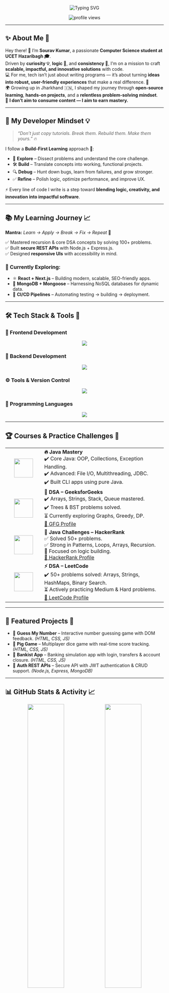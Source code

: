 <!-- 🚀 Welcome Banner -->
<p align="center">          
  <img  
    src="https://readme-typing-svg.herokuapp.com?font=JetBrains+Mono&weight=700&size=30&pause=1000&color=FF4C4C&center=true&vCenter=true&width=700&lines=Hey+there!+I’m+Sourav+Kumar+🎓;CSE+Student+@+UCET+Hazaribagh;Java+%26+DSA+Practitioner+🧠;Web+Dev+%2B+Cloud+Explorer+☁️;App+Development+Enthusiast+📱;Code.+Build.+Iterate.+Repeat+🔥"  
    alt="Typing SVG"     
  />
</p>   
        
<p align="center">
  <img src="https://komarev.com/ghpvc/?username=sourav-357&label=Profile+Views&color=0e75b6&style=for-the-badge" alt="profile views" />
</p>                 

    
---


## ✨ About Me 🚀  

Hey there! 👋 I’m **Sourav Kumar**, a passionate **Computer Science student at UCET Hazaribagh 🎓**.  
Driven by **curiosity 💡**, **logic 🧠**, and **consistency 💪**, I’m on a mission to craft **scalable, impactful, and innovative solutions** with code.  
💻 For me, tech isn’t just about writing programs — it’s about turning **ideas into robust, user-friendly experiences** that make a real difference. 🚀  
🌍 Growing up in Jharkhand 🇮🇳, I shaped my journey through **open-source learning**, **hands-on projects**, and a **relentless problem-solving mindset**.  
🚀 **I don’t aim to consume content — I aim to earn mastery.**  


---


## 🌟 My Developer Mindset 💡  

> *“Don’t just copy tutorials. Break them. Rebuild them. Make them yours.”* 🔥  

I follow a **Build-First Learning** approach 🧪:  

- 🧩 **Explore** – Dissect problems and understand the core challenge.  
- 🛠️ **Build** – Translate concepts into working, functional projects.  
- 🔍 **Debug** – Hunt down bugs, learn from failures, and grow stronger.  
- ✅ **Refine** – Polish logic, optimize performance, and improve UX.  

⚡ Every line of code I write is a step toward **blending logic, creativity, and innovation into impactful software**.  


---


## 📚 My Learning Journey 📈  

**Mantra:** *Learn → Apply → Break → Fix → Repeat* 🔄  

✅ Mastered recursion & core DSA concepts by solving 100+ problems.  
✅ Built **secure REST APIs** with Node.js + Express.js.  
✅ Designed **responsive UIs** with accessibility in mind.  

### 🔭 Currently Exploring:
- ⚛️ **React + Next.js** – Building modern, scalable, SEO-friendly apps.  
- 🍃 **MongoDB + Mongoose** – Harnessing NoSQL databases for dynamic data.  
- 🔁 **CI/CD Pipelines** – Automating testing → building → deployment.  


---


## 🛠️ Tech Stack & Tools 🔧  

### 🎨 Frontend Development  
<p align="center">
  <img src="https://skillicons.dev/icons?i=html,css,js,react,next,vue,angular" />
</p>  

### 🧠 Backend Development  
<p align="center">
  <img src="https://skillicons.dev/icons?i=nodejs,express,mongodb,postman,jwt" />
</p>  

### ⚙️ Tools & Version Control  
<p align="center">
  <img src="https://skillicons.dev/icons?i=git,github,npm,vercel,vscode" />
</p>  

### 🏁 Programming Languages  
<p align="center">
  <img src="https://skillicons.dev/icons?i=java,cpp,python" />
</p>  


---


## 🏆 Courses & Practice Challenges 🥇  

<table>
  <tr>
    <td width="100px" align="center"><img src="https://cdn.worldvectorlogo.com/logos/java-14.svg" width="60"/></td>
    <td>
      <strong>🔥 Java Mastery</strong><br>
      ✔️ Core Java: OOP, Collections, Exception Handling. <br>
      ✔️ Advanced: File I/O, Multithreading, JDBC. <br>
      ✔️ Built CLI apps using pure Java.  
    </td>
  </tr>
  <tr>
    <td align="center"><img src="https://media.geeksforgeeks.org/wp-content/uploads/20230403183704/gfg_logo.png" width="60"/></td>
    <td>
      <strong>🧠 DSA – GeeksforGeeks</strong><br>
      ✔️ Arrays, Strings, Stack, Queue mastered. <br>
      ✔️ Trees & BST problems solved. <br>
      ⏳ Currently exploring Graphs, Greedy, DP. <br>
      <a href="https://www.geeksforgeeks.org/user/xsouravknik5/" target="_blank">🔗 GFG Profile</a>
    </td>
  </tr>
  <tr>
    <td align="center"><img src="https://upload.wikimedia.org/wikipedia/commons/6/65/HackerRank_logo.png" width="60"/></td>
    <td>
      <strong>🧩 Java Challenges – HackerRank</strong><br>
      ✅ Solved 50+ problems. <br>
      ✅ Strong in Patterns, Loops, Arrays, Recursion. <br>
      🧠 Focused on logic building. <br>
      <a href="https://www.hackerrank.com/profile/xsouravkumar357" target="_blank">🔗 HackerRank Profile</a>
    </td>
  </tr>
  <tr>
    <td align="center"><img src="https://upload.wikimedia.org/wikipedia/commons/1/19/LeetCode_logo_black.png" width="60"/></td>
    <td>
      <strong>⚡ DSA – LeetCode</strong><br>
      ✔️ 50+ problems solved: Arrays, Strings, HashMaps, Binary Search. <br>
      ⏳ Actively practicing Medium & Hard problems. <br>
      <a href="https://leetcode.com/u/Sourav_357/" target="_blank">🔗 LeetCode Profile</a>
    </td>
  </tr>
</table>  


---


## 🚀 Featured Projects 🌟  

- 🎲 **Guess My Number** – Interactive number guessing game with DOM feedback. *(HTML, CSS, JS)*  
- 🐷 **Pig Game** – Multiplayer dice game with real-time score tracking. *(HTML, CSS, JS)*  
- 🏦 **Bankist App** – Banking simulation app with login, transfers & account closure. *(HTML, CSS, JS)*  
- 🔐 **Auth REST APIs** – Secure API with JWT authentication & CRUD support. *(Node.js, Express, MongoDB)*  


---


## 📊 GitHub Stats & Activity 📈  

<p align="center">
  <img src="https://github-readme-stats.vercel.app/api?username=sourav-357&show_icons=true&theme=radical&hide_border=true" width="48%" />
  <img src="https://github-readme-streak-stats.herokuapp.com?user=sourav-357&theme=radical&hide_border=true" width="48%" />
</p>  

<p align="center">
  <img src="https://github-readme-stats.vercel.app/api/top-langs/?username=sourav-357&layout=compact&theme=radical&hide_border=true" width="48%" />
</p>  

<p align="center">
  <img src="https://github-readme-activity-graph.vercel.app/graph?username=sourav-357&theme=react-dark" width="100%"/>
</p>  


---


## 🎯 2024–25 Roadmap 🗺️  

🔑 The year ahead = **growth + impact** 🚀  

- ✅ Master **Java + OOP**  
- ✅ DSA grind on **GFG + LeetCode**  
- 🔐 Build secure full-stack apps  
- ⚛️ Master **React + Next.js**  
- 🔧 Build production-ready REST APIs  
- 🧪 Modular & tested backend systems  
- 🚀 CI/CD automation & deployment  
- 🏆 Hackathon participation  
- 🌍 Open-source contributions  
- 📈 Always learning, always building  


---


## 🤝 Let’s Connect! 👋  

Collaboration > Competition 💯  
Let’s share ideas, build projects, and grow together.  

<p align="center">
  <a href="https://github.com/sourav-357" target="_blank"><img src="https://img.shields.io/badge/GitHub-181717?style=for-the-badge&logo=github&logoColor=white" /></a>
  <a href="https://linkedin.com/in/souravkumar357" target="_blank"><img src="https://img.shields.io/badge/LinkedIn-0A66C2?style=for-the-badge&logo=linkedin&logoColor=white" /></a>
  <a href="mailto:xsouravkumar357@gmail.com" target="_blank"><img src="https://img.shields.io/badge/Gmail-D14836?style=for-the-badge&logo=gmail&logoColor=white" /></a>
</p>  


---


## 💬 Final Words ✨  

Thanks for visiting my profile! 🙌  
If you’re also **building from scratch, learning every day, and chasing impact**, let’s connect and **code the future** together.  
💻 Whether it’s **tech talk, debugging war stories, or real project collabs** — I’m always open.  
🔥 Let’s **build, break, and innovate together**. 🚀  

